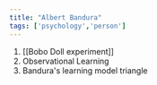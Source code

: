 ```yaml
---
title: "Albert Bandura"
tags: ['psychology','person']
---
```


1) [[Bobo Doll experiment]] 
2) Observational Learning
3) Bandura's learning model triangle
